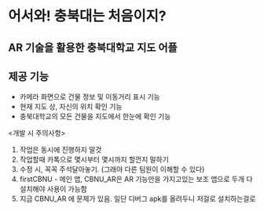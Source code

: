 # 어서와! 충북대는 처음이지?
## AR 기술을 활용한 충북대학교 지도 어플

## 제공 기능
- 카메라 화면으로 건물 정보 및 이동거리 표시 기능
- 현재 지도 상, 자신의 위치 확인 기능
- 충북대학교의 모든 건물을 지도에서 한눈에 확인 기능

<개발 시 주의사항>
1. 작업은 동시에 진행하지 말것
2. 작업할때 카톡으로 몇시부터 몇시까지 할껀지 말하기
3. 수정 시, 꼭꼭 주석달아놓기. (그래야 다른 팀원이 이해할 수 있다)
4. firstCBNU - 메인 앱, CBNU_AR은 AR 기능만을 가지고있는 보조 앱으로 두개 다 설치해야 사용이 가능함
5. 지금 CBNU_AR 에 문제가 있음. 일단 디버그 apk를 올려두니 저걸로 설치하는걸로

